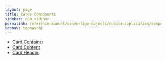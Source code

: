 ```yaml
---
layout: page
title: Cards Components
sidebar: c8o_sidebar
permalink: reference-manual/convertigo-objects/mobile-application/components/card-components/
topnav: topnavobj
---
```

* [Card Container](card-container/)
* [Card Content](card-content/)
* [Card Header](card-header/)
